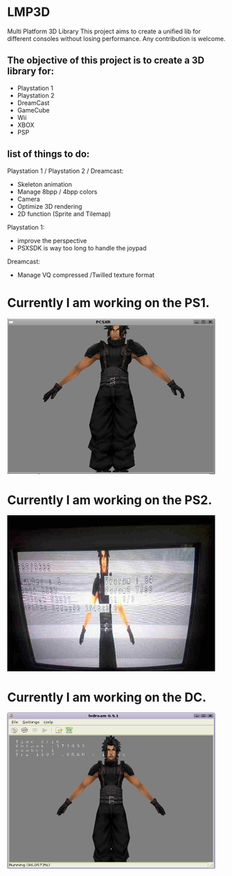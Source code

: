 # LMP3D
Multi Platform 3D Library
This project aims to create a unified lib for different consoles without losing performance.
Any contribution is welcome.

## The objective of this project is to create a 3D library for:
- Playstation 1
- Playstation 2
- DreamCast
- GameCube
- Wii
- XBOX
- PSP

## list of things to do:

Playstation 1 / Playstation 2 / Dreamcast:
- Skeleton animation
- Manage 8bpp / 4bpp colors
- Camera
- Optimize 3D rendering
- 2D function (Sprite and Tilemap)

Playstation 1:
- improve the perspective
- PSXSDK is way too long to handle the joypad

Dreamcast:
- Manage VQ compressed /Twilled texture format

# Currently I am working on the PS1.
<img src="sc2.png?raw=true" alt="PS1 Demo" width="480" height="360">

# Currently I am working on the PS2.
<img src="sc.jpg?raw=true" alt="PS2 Demo" width="480" height="360">

# Currently I am working on the DC.
<img src="sc3.png?raw=true" alt="DC Demo" width="480" height="360">





